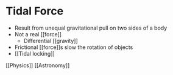 # Tidal Force

- Result from unequal gravitational pull on two sides of a body
- Not a real [[force]]
  - Differential [[gravity]]
- Frictional [[force]]s slow the rotation of objects
- [[Tidal locking]]

[[Physics]] [[Astronomy]]

